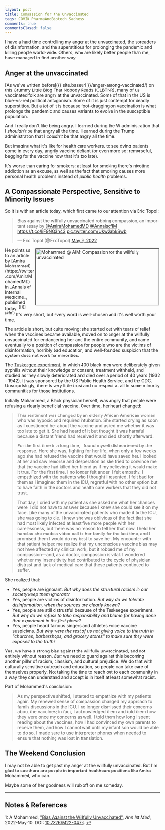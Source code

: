 ```yaml
---
layout: post
title: Compassion for the Unvaccinated
tags: COVID PharmaAndBiotech Sadness
comments: true
commentsClosed: false
---
```


I have a hard time controlling my anger at the unvaccinated, the spreaders of
disinformation, and the superstitious for prolonging the pandemic and killing people
world-wide.  Others, who are likely better people than me, have managed to find another
way.  


## Anger at the unvaccinated

[As we've written before]({{ site.baseurl }}/anger-among-vaccinated/) on this Crummy
Little Blog That Nobody Reads (CLBTNR), many of us vaccinated folk are angry at the
unvaccinated.  Some of that in the US is blue-vs-red political antagonism.  Some of it is
just contempt for deadly superstition.  But a _lot_ of it is because foot-dragging on
vaccination is what prolongs the pandemic and causes variants to evolve in the susceptible
population.  

And I really don't like being angry.  I learned during the W administration that I
_shouldn't_ be that angry all the time.  I learned during the Trump administration that I
_couldn't_ be that angry all the time.  

But imagine what it's like for health care workers, to see dying patients come in every
day, angrily vaccine defiant (or even more so: remorseful, begging for the vaccine now that
it's too late).  

It's worse than caring for smokers: at least for smoking there's nicotine
addiction as an excuse, as well as the fact that smoking causes more personal health
problems instead of _public health_ problems.  


## A Compassionate Perspective, Sensitive to Minority Issues  

So it is with an article today, which first came to our attention via Eric Topol:  

<blockquote class="twitter-tweet">
  <p lang="en" dir="ltr">
    Bias against the willfully unvaccinated robbing compassion, an important essay by <a href="https://twitter.com/AmiraMohamedMD?ref_src=twsrc%5Etfw">@AmiraMohamedMD</a> <a href="https://twitter.com/AnnalsofIM?ref_src=twsrc%5Etfw">@AnnalsofIM</a> <a href="https://t.co/ljF9NQ3h43">https://t.co/ljF9NQ3h43</a> <a href="https://t.co/Ukw2abkSwb">pic.twitter.com/Ukw2abkSwb</a>
  </p>&mdash; Eric Topol (@EricTopol) <a href="https://twitter.com/EricTopol/status/1523811228597964800?ref_src=twsrc%5Etfw">May 9, 2022</a>
</blockquote>
<script async src="https://platform.twitter.com/widgets.js"></script>

<img src="{{ site.baseurl }}/images/2022-05-10-unvax-compassion-aim-1.jpg" width="400" height="183" alt="Mohammed @ AIM: Compassion for the willfully unvaccinated" title="Mohammed @ AIM: Compassion for the willfully unvaccinated" style="float: right; margin: 3px 3px 3px 3px; border: 1px solid #000000;">
He points us to an article by [Amira Mohammed](https://twitter.com/AmiraMohamedMD) in
_Annals of Internal Medicine_, published today.  <sup id="fn1a">[[1]](#fn1)</sup>  It's
very short, but every word is well-chosen and it's well worth your time.  

The article is short, but quite moving: she started out with tears of relief when the
vaccines became available, moved on to anger at the willfully unvaccinated for endangering
her and the entire community, and came eventually to a position of compassion for people
who are the victims of disinformation, horribly bad education, and well-founded suspicion
that the system does not work for minorities.  

The [Tuskeegee experiment](https://en.wikipedia.org/wiki/Tuskegee_Syphilis_Study), in
which 400 black men were deliberately given syphilis without their knowledge or consent,
treatment withheld, and studied as they slowly deteriorated and died over a period of 40
years (1932 - 1942).  It was sponsored by the US Public Health Service, and the CDC.
Unsurprisingly, there is very little trust and no respect at all in some minority
communities for those institutions.  

Initially Mohammed, a Black physician herself, was angry that people were refusing a
clearly beneficial vaccine.  Over time, her heart changed:  

> This sentiment was changed by an elderly African American woman who was hypoxic and
> required intubation. She started crying as soon as I questioned her about the vaccine
> and asked me whether it was too late to get it. She had heard of it but thought it was
> harmful because a distant friend had received it and died shortly afterward.  
>  
> For the first time in a long time, I found myself disheartened by the response. Here she
> was, fighting for her life, when only a few weeks ago she had refused the vaccine that
> would have saved her. I looked at her and saw remorse and desperation as she tried to
> convince me that the vaccine had killed her friend as if my believing it would make it
> true. For the first time, I no longer felt anger; I felt empathy. I empathized with the
> patients who I thought I resented. I felt bad for them as I imagined them in the ICU,
> regretful with no other option but to have faith in the doctors and health care workers
> that they did not trust.  
>  
> That day, I cried with my patient as she asked me what her chances were. I did not have
> to answer because I knew she could see it on my face. Like many of the unvaccinated
> patients who made it to the ICU, she was going to die. I knew she was oblivious of the
> fact that she had most likely infected at least five more people with her carelessness,
> but there was no reason to tell her that now. I held her hand as she made a video call
> to her family for the last time, and I promised them I would do my best to save her. My
> encounter with that patient helped me realize that my unconscious vaccine bias may not
> have affected my clinical work, but it robbed me of my compassion—and, as a doctor,
> compassion is vital. I wondered whether my insensitivity had contributed to the cycle of
> physician distrust and lack of medical care that these patients continued to suffer.  

She realized that:  
- Yes, people are ignorant.  _But why does the structural racism in our society keep them
  ignorant?_  
- Yes, people are victims of disinformation.  _But why do we tolerate disinformation, when
  the sources are clearly known?_  
- Yes, people are still distrustful because of the Tuskeegee experiment.  _But why do we
  refuse to take responsibility and blame for having done that experiment in the first
  place?_  
- Yes, people heard famous singers and athletes voice vaccine suspicions.  _But why were
  the rest of us not giving voice to the truth in "churches, barbershops, and grocery
  stores" to make sure they were exposed to the truth?_  

Yes, we have a strong bias against the willfully unvaccinated, and not entirely without
reason.  _But:_ we need to guard against this becoming another pillar of racism, classism,
and cultural prejudice.  We do that with culturally sensitive outreach and education, so
people can take care of themselves properly.  Not taking the time to reach out to each
community in a way they can understand and accept is in itself at least somewhat racist.  

Part of Mohammed's conclusion:  

> As my perspective shifted, I started to empathize with my patients again. My renewed
> sense of compassion changed my approach to family discussions in the ICU. I no longer
> dismissed their concerns about the vaccines; in fact, I acknowledged them and told them
> how they were once my concerns as well. I told them how long I spent reading about the
> vaccines, how I had convinced my own parents to receive them, and how I cannot wait
> until my infant son would be able to do so. I made sure to use interpreter phones when
> needed to ensure that nothing was lost in translation.  


## The Weekend Conclusion  

I may not be able to get past my anger at the willfully unvaccinated.  But I'm glad to see
there are people in important healthcare positions like Amira Mohammed, who can.  

Maybe some of her goodness will rub off on me someday.  

---

## Notes &amp; References  

<!--
<sup id="fn1a">[[1]](#fn1)</sup>

<a id="fn1">1</a>: ***, ["***"](***), *** [↩](#fn1a)  

<a href="{{ site.baseurl }}/images/***">
  <img src="{{ site.baseurl }}/images/***" width="400" height="***" alt="***" title="***" style="float: right; margin: 3px 3px 3px 3px; border: 1px solid #000000;">
</a>

<iframe width="400" height="224" src="***" allow="accelerometer; encrypted-media; gyroscope; picture-in-picture" allowfullscreen style="float: right; margin: 3px 3px 3px 3px; border: 1px solid #000000;"></iframe>
-->

<a id="fn1">1</a>: A Mohammed, ["Bias Against the Willfully Unvaccinated"](https://www.acpjournals.org/doi/10.7326/M22-0476), _Ann Int Med_, 2022-May-10. DOI: [10.7326/M22-0476](https://doi.org/10.7326/M22-0476). [↩](#fn1a)  

